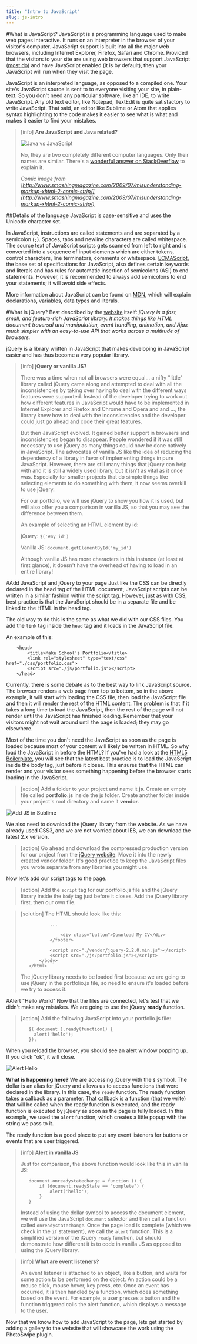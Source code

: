 ```yaml
---
title: "Intro to JavaScript"
slug: js-intro
---     
```


#What is JavaScript?
JavaScript is a programming language used to make web pages interactive. It runs on an interpreter in the browser of your visitor's computer. JavaScript support is built into all the major web browsers, including Internet Explorer, Firefox, Safari and Chrome. Provided that the visitors to your site are using web browsers that support JavaScript ([most do](http://w3techs.com/technologies/details/cp-javascript/all/all)) and have JavaScript enabled (it is by default), then your JavaScript will run when they visit the page.

JavaScript is an interpreted language, as opposed to a compiled one. Your site's JavaScript source is sent to to everyone visiting your site, in plain-text. So you don't need any particular software, like an IDE, to write JavaScript. Any old text editor, like Notepad, TextEdit is quite satisfactory to write JavaScript. That said, an editor like Sublime or Atom that applies syntax highlighting to the code makes it easier to see what is what and makes it easier to find your mistakes.

> [info]
> **Are JavaScript and Java related?**
>
> ![Java vs JavaScript](./2-hamster.jpg "Source: http://www.smashingmagazine.com/2009/07/misunderstanding-markup-xhtml-2-comic-strip/") 
> 
> No, they are two completely different computer languages. Only their names are similar. There's a [wonderful answer on StackOverflow](http://stackoverflow.com/questions/245062/whats-the-difference-between-javascript-and-java) to explain it. 
> 
> *Comic image from [http://www.smashingmagazine.com/2009/07/misunderstanding-markup-xhtml-2-comic-strip/](http://www.smashingmagazine.com/2009/07/misunderstanding-markup-xhtml-2-comic-strip/)*

##Details of the language
JavaScript is case-sensitive and uses the Unicode character set.

In JavaScript, instructions are called statements and are separated by a semicolon (`;`). Spaces, tabs and newline characters are called whitespace. The source text of JavaScript scripts gets scanned from left to right and is converted into a sequence of input elements which are either tokens, control characters, line terminators, comments or whitespace. [ECMAScript](https://en.wikipedia.org/wiki/ECMAScript), the base set of specifications for JavaScript, also defines certain keywords and literals and has rules for automatic insertion of semicolons (ASI) to end statements. However, it is recommended to always add semicolons to end your statements; it will avoid side effects.

More information about JavaScript can be found on [MDN](https://developer.mozilla.org/en-US/docs/Web/JavaScript/Guide/Grammar_and_types), which will explain declarations, variables, data types and literals.

#What is jQuery?
Best described by the [website](https://jquery.com/) itself: *jQuery is a fast, small, and feature-rich JavaScript library. It makes things like HTML document traversal and manipulation, event handling, animation, and Ajax much simpler with an easy-to-use API that works across a multitude of browsers.* 

jQuery is a library written in JavaScript that makes developing in JavaScript easier and has thus become a very popular library.

> [info]
> **jQuery or vanilla JS?**
> 
> There was a time when not all browsers were equal... a nifty "little" library called jQuery came along and attempted to deal with all the inconsistencies by taking over having to deal with the different ways features were supported. Instead of the developer trying to work out how different features in JavaScript would have to be implemented in Internet Explorer and Firefox and Chrome and Opera and and ..., the library knew how to deal with the inconsistencies and the developer could just go ahead and code their great features.
> 
> But then JavaScript evolved. It gained better support in browsers and inconsistencies began to disappear. People wondered if it was still necessary to use jQuery as many things could now be done natively in JavaScript. The advocates of vanilla JS like the idea of reducing the dependency of a library in favor of implementing things in pure JavaScript. However, there are still many things that jQuery can help with and it is still a widely used library, but it isn't as vital as it once was. Especially for smaller projects that do simple things like selecting elements to do something with them, it now seems overkill to use jQuery.  
>
> For our portfolio, we will use jQuery to show you how it is used, but will also offer you a comparison in vanilla JS, so that you may see the difference between them.
>
> An example of selecting an HTML element by id: 
> 
> jQuery:
> `$('#my_id')`
> 
> Vanilla JS:
> `document.getElementById('my_id')`
> 
> Although vanilla JS has more characters in this instance (at least at first glance), it doesn't have the overhead of having to load in an entire library!

#Add JavaScript and jQuery to your page
Just like the CSS can be directly declared in the head tag of the HTML document, JavaScript scripts can be written in a similar fashion within the script tag. However, just as with CSS, best practice is that the JavaScript should be in a separate file and be linked to the HTML in the head tag.

The old way to do this is the same as what we did with our CSS files. You add the `link` tag inside the `head` tag and it loads in the JavaScript file. 

An example of this:

```
    <head>
        <title>Make School's Portfolio</title>
        <link rel="stylesheet" type="text/css" href="./css/portfolio.css">
        <script src="./js/portfolio.js"></script>
    </head>
``` 

Currently, there is some debate as to the best way to link JavaScript source. The browser renders a web page from top to bottom, so in the above example, it will start with loading the CSS file, then load the JavaScript file and then it will render the rest of the HTML content. The problem is that if it takes a long time to load the JavaScript, then the rest of the page will not render until the JavaScript has finished loading. Remember that your visitors might not wait around until the page is loaded; they may go elsewhere. 

Most of the time you don't need the JavaScript as soon as the page is loaded because most of your content will likely be written in HTML. So why load the JavaScript in before the HTML? If you've had a look at the [HTML5 Boilerplate](https://html5boilerplate.com/), you will see that the latest best practice is to load the JavaScript inside the body tag, just before it closes. This ensures that the HTML can render and your visitor sees something happening before the browser starts loading in the JavaScript.

> [action]
> Add a folder to your project and name it **js**. Create an empty file called **portfolio.js** inside the js folder. Create another folder inside your project's root directory and name it **vendor**.   

![Add JS in Sublime](./1-sublime-js.png "Add JS in Sublime")

We also need to download the jQuery library from the website. As we have already used CSS3, and we are not worried about IE8, we can download the latest 2.x version.

> [action]
> Go ahead and download the compressed production version for our project from the [jQuery website](https://jquery.com/download/). Move it into the newly created vendor folder. It's good practice to keep the JavaScript files you wrote separate from any libraries you might use. 

Now let's add our script tags to the page.

> [action]
> Add the `script` tag for our portfolio.js file and the jQuery library inside the `body` tag just before it closes. Add the jQuery library first, then our own file.

<!-- Comment to break actionable boxes. -->

> [solution]
> The HTML should look like this:
> 
>```
>            ...
>
>                <div class="button">Download My CV</div>
>            </footer>
>            
>            <script src="./vendor/jquery-2.2.0.min.js"></script>
>            <script src="./js/portfolio.js"></script>
>        </body>
>    </html>
> ```
> The jQuery library needs to be loaded first because we are going to use jQuery in the portfolio.js file, so need to ensure it's loaded before we try to access it.

#Alert "Hello World"
Now that the files are connected, let's test that we didn't make any mistakes. We are going to use the jQuery **ready** function.

> [action]
> Add the following JavaScript into your portfolio.js file:
> 
> ```
>    $( document ).ready(function() {
>      alert('hello');
>    });
> ```

When you reload the browser, you should see an alert window popping up. If you click "ok", it will close. 

![Alert Hello](./3-alert.png "Alert Hello")

**What is happening here?** We are accessing jQuery with the `$` symbol. The dollar is an alias for jQuery and allows us to access functions that were declared in the library. In this case, the `ready` function. The ready function takes a callback as a parameter. That callback is a function (that we write) that will be called when the ready function is executed, and the ready function is executed by jQuery as soon as the page is fully loaded. In this example, we used the `alert` function, which creates a little popup with the string we pass to it.

The ready function is a good place to put any event listeners for buttons or events that are user triggered.

> [info]
> **Alert in vanilla JS**
> 
> Just for comparison, the above function would look like this in vanilla JS:
> 
> ```
>    document.onreadystatechange = function () {
>        if (document.readyState == "complete") {
>            alert('hello');
>        }
>    }
> ```
> Instead of using the dollar symbol to access the document element, we will use the JavaScript `document` selector and then call a function called `onreadystatechange`. Once the page load is complete (which we check in the `if` statement), we call the `alert` function. This is a simplified version of the jQuery `ready` function, but should demonstrate how different it is to code in vanilla JS as opposed to using the jQuery library.

<!-- Comment to break actionable boxes. -->

> [info]
> **What are event listeners?**
> 
> An event listener is attached to an object, like a button, and waits for some action to be performed on the object. An action could be a mouse click, mouse hover, key press, etc. Once an event has occurred, it is then handled by a function, which does something based on the event. For example, a user presses a button and the function triggered calls the alert function, which displays a message to the user.

Now that we know how to add JavaScript to the page, lets get started by adding a gallery to the website that will showcase the work using the PhotoSwipe plugin. 
